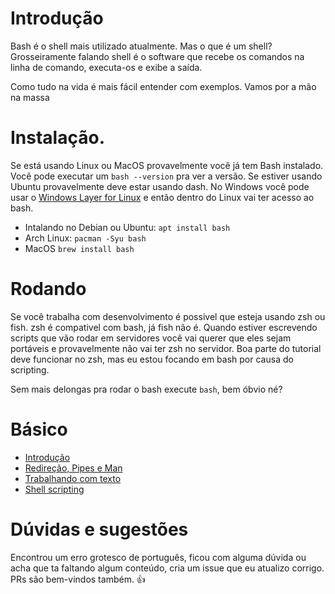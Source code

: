 # Introdução

Bash é o shell mais utilizado atualmente. Mas o que é um shell? Grosseiramente
falando shell é o software que recebe os comandos na linha de comando,
executa-os e exibe a saída.

Como tudo na vida é mais fácil entender com exemplos. Vamos por a mão na massa

# Instalação.

Se está usando Linux ou MacOS provavelmente você já tem Bash instalado. Você pode
executar um `bash --version` pra ver a versão. Se estiver usando Ubuntu
provavelmente deve estar usando dash. No Windows você pode usar o [Windows Layer
for Linux](https://docs.microsoft.com/pt-br/windows/wsl/install-win10) e então
dentro do Linux vai ter acesso ao bash.

* Intalando no Debian ou Ubuntu: `apt install bash`
* Arch Linux: `pacman -Syu bash`
* MacOS `brew install bash`

# Rodando

Se você trabalha com desenvolvimento é possivel que esteja usando zsh ou fish.
zsh é compativel com bash, já fish não é. Quando estiver escrevendo scripts que
vão rodar em servidores você vai querer que eles sejam portáveis e provavelmente
não vai ter zsh no servidor. Boa parte do tutorial deve funcionar no zsh, mas
eu estou focando em bash por causa do scripting.

Sem mais delongas pra rodar o bash execute `bash`, bem óbvio né?

# Básico

* [Introdução](Parte_1.md)
* [Redireção, Pipes e Man](Parte_2.md)
* [Trabalhando com texto](Parte_3.md)
* [Shell scripting](Parte_4.md)

# Dúvidas e sugestões

Encontrou um erro grotesco de português, ficou com alguma dúvida ou acha que ta
faltando algum conteúdo, cria um issue que eu atualizo corrigo. PRs são bem-vindos também. 👍
